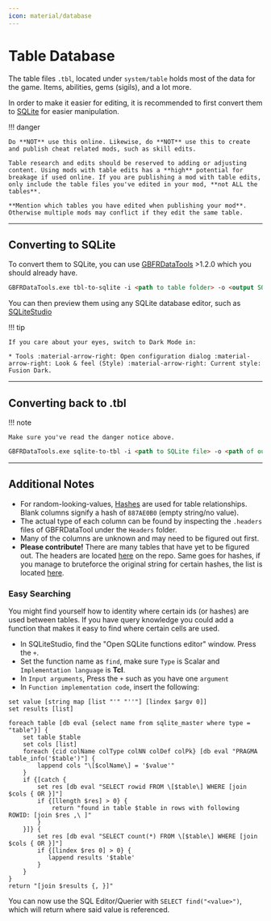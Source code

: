 ```yaml
---
icon: material/database
---
```


# Table Database

The table files `.tbl`, located under `system/table` holds most of the data for the game. Items, abilities, gems (sigils), and a lot more. 

In order to make it easier for editing, it is recommended to first convert them to [SQLite](https://en.wikipedia.org/wiki/SQLite) for easier manipulation.

!!! danger

    Do **NOT** use this online. Likewise, do **NOT** use this to create and publish cheat related mods, such as skill edits. 

    Table research and edits should be reserved to adding or adjusting content. Using mods with table edits has a **high** potential for breakage if used online. If you are publishing a mod with table edits, only include the table files you've edited in your mod, **not ALL the tables**. 

    **Mention which tables you have edited when publishing your mod**. Otherwise multiple mods may conflict if they edit the same table.

---

## Converting to SQLite

To convert them to SQLite, you can use [GBFRDataTools](https://github.com/Nenkai/GBFRDataTools) >1.2.0 which you should already have.

``` markdown title="Command"
GBFRDataTools.exe tbl-to-sqlite -i <path to table folder> -o <output SQLite file> -v <game version i.e 1.1.1>
```

You can then preview them using any SQLite database editor, such as [SQLiteStudio](https://sqlitestudio.pl/)

!!! tip

    If you care about your eyes, switch to Dark Mode in:
    
    * Tools :material-arrow-right: Open configuration dialog :material-arrow-right: Look & feel (Style) :material-arrow-right: Current style: Fusion Dark.

---

## Converting back to .tbl

!!! note
    
    Make sure you've read the danger notice above.


``` markdown title="Command"
GBFRDataTools.exe sqlite-to-tbl -i <path to SQLite file> -o <path of output table folder> -v <game version i.e 1.1.1>
```

---

## Additional Notes

* For random-looking-values, [Hashes](../resources/re/hashes.md) are used for table relationships. Blank columns signify a hash of `887AE0B0` (empty string/no value).
* The actual type of each column can be found by inspecting the `.headers` files of GBFRDataTool under the `Headers` folder.
* Many of the columns are unknown and may need to be figured out first.
* **Please contribute!** There are many tables that have yet to be figured out. The headers are located [here](https://github.com/Nenkai/GBFRDataTools/tree/master/GBFRDataTools.Database/Headers) on the repo. Same goes for hashes, if you manage to bruteforce the original string for certain hashes, the list is located [here](https://github.com/Nenkai/GBFRDataTools/blob/master/GBFRDataTools.Database/Data/ids.txt).

### Easy Searching

You might find yourself how to identity where certain ids (or hashes) are used between tables. If you have query knowledge you could add a function that makes it easy to find where certain cells are used.

* In SQLiteStudio, find the "Open SQLite functions editor" window. Press the `+`.
* Set the function name as `find`, make sure `Type` is Scalar and `Implementation language` is **Tcl**.
* In `Input arguments`, Press the `+` such as you have one `argument`
* In `Function implementation code`, insert the following:

```batch
set value [string map [list "'" "''"] [lindex $argv 0]]
set results [list]

foreach table [db eval {select name from sqlite_master where type = "table"}] {
    set table $table
    set cols [list]
    foreach {cid colName colType colNN colDef colPk} [db eval "PRAGMA table_info('$table')"] {
        lappend cols "\[$colName\] = '$value'"
    }
    if {[catch {
        set res [db eval "SELECT rowid FROM \[$table\] WHERE [join $cols { OR }]"]
        if {[llength $res] > 0} {
            return "found in table $table in rows with following ROWID: [join $res ,\ ]"
        }
    }]} {
        set res [db eval "SELECT count(*) FROM \[$table\] WHERE [join $cols { OR }]"]
        if {[lindex $res 0] > 0} {
           lappend results '$table'
        }
    }
}
return "[join $results {, }]"
```

You can now use the SQL Editor/Querier with `SELECT find("<value>")`, which will return where said value is referenced.


